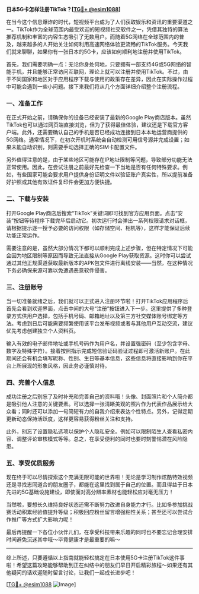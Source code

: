 **日本5G卡怎样注册TikTok？[[TG💪+ @esim1088](https://t.me/s/esim1088)]**

在当今这个信息爆炸的时代，短视频平台成为了人们获取娱乐和资讯的重要渠道之一。TikTok作为全球范围内最受欢迎的短视频社交软件之一，凭借其独特的算法推荐机制和丰富的内容生态吸引了无数用户。而随着5G网络在全球范围内的普及，越来越多的人开始关注如何利用高速网络体验更流畅的TikTok服务。今天我们就来聊聊，如果你有一张日本的5G卡，应该如何顺利地注册并使用TikTok。

首先，我们需要明确一点：无论你身处何地，只要拥有一部支持4G或5G网络的智能手机，并且能够正常访问互联网，理论上就可以注册并使用TikTok。不过，由于不同国家和地区对于应用程序下载与使用的政策存在差异，因此在实际操作过程中可能会遇到一些小问题。接下来我们将从几个方面详细介绍整个注册流程。

### 一、准备工作

在正式开始之前，请确保你的设备已经安装了最新的Google Play商店版本。虽然TikTok也可以通过网页端直接浏览，但为了获得最佳体验，建议还是下载官方客户端。此外，还需要确认自己的手机是否已经成功连接到日本本地运营商提供的5G网络。通常情况下，在初次开机时系统会自动检测可用信号源并完成设置；如果未能自动识别，则需要手动选择正确的SIM卡配置文件。

另外值得注意的是，由于某些地区可能存在IP地址限制等问题，导致部分功能无法正常使用。因此，在尝试注册之前最好先检查一下当地是否有任何特殊要求。例如，有些国家可能会要求用户提供身份证明文件以验证账户真实性，所以提前准备好护照或其他有效证件复印件会更加方便快捷。

### 二、下载与安装

打开Google Play商店后搜索“TikTok”关键词即可找到官方应用页面。点击“安装”按钮等待程序下载完毕后启动它。初次运行时会弹出一系列权限请求对话框，请根据提示逐一授予必要的访问权限（如存储空间、相机等），这样才能保证后续功能正常运作。

需要注意的是，虽然大部分情况下都可以顺利完成上述步骤，但在特定情况下可能会因为地区限制等原因而导致无法直接从Google Play获取资源。这时你可以尝试通过其他正规渠道获取最新版本的APK包文件进行离线安装——当然，在这种情况下务必确保来源可靠以免遭遇恶意软件侵害。

### 三、注册账号

当一切准备就绪之后，我们就可以正式进入注册环节啦！打开TikTok应用程序后首先会看到欢迎界面，点击中间的大号“注册”按钮进入下一步。这里提供了多种登录方式供用户选择，包括手机号码、邮箱地址以及第三方社交媒体账号绑定等方法。考虑到日后可能需要频繁使用该平台发布视频或者与其他用户互动交流，建议优先考虑创建独立个人资料页。

输入有效的电子邮件地址或手机号码作为用户名，并设置强密码（至少包含字母、数字及特殊字符）。接着按照指示完成短信验证码验证过程即可激活新账户。在此期间还会有机会填写昵称、性别、生日等基本信息，这些信息将直接影响到你在平台上所展现的形象风格，因此务必谨慎对待。

### 四、完善个人信息

成功注册之后别忘了及时补充和完善自己的资料哦！头像、封面照片和个人简介都是吸引他人注意的关键要素。可以选择一张清晰美观的照片作为代表作品展示给大众看；同时还可以添加一句简短有力的自我介绍来表达个性特点。另外，记得定期更新动态保持活跃度，这样更容易获得粉丝关注和支持。

此外，别忘了设置隐私选项以保护个人隐私安全。例如可以限制陌生人查看私密内容、调整评论审核模式等等。总之，在享受便利的同时也要时刻警惕潜在风险隐患。

### 五、享受优质服务

现在终于可以尽情探索这个充满无限可能的世界啦！无论是学习制作炫酷特效视频还是寻找志同道合的朋友圈子，都能在这里找到属于自己的位置。而且得益于日本先进的5G基础设施建设，即使面对高分辨率素材也能轻松应对毫无压力！

当然啦，要想长久维持良好状态还需不断努力改进自身能力才行。比如多参加挑战赛活动积累经验值提升等级；积极回应粉丝留言增强粘性关系；甚至还可以尝试合作推广等方式扩大影响力呢！

最后再提醒一下各位小伙伴儿们，在享受科技带来乐趣的同时也不要忘记合理安排时间避免沉迷其中哦～毕竟健康才是最重要的嘛～

---

综上所述，只要遵循以上指南就能轻松搞定在日本使用5G卡注册TikTok这件事啦！希望这篇攻略能够帮助到正在纠结中的朋友们早日开启精彩旅程～如果还有其他疑问的话欢迎随时留言讨论，让我们一起成长进步吧！

[[TG💪+ @esim1088](https://t.me/s/esim1088) ![Image](https://i.postimg.cc/4NQfJmqS/Snipaste-2025-05-13-00-14-12.png)]